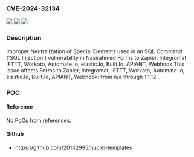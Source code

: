 ### [CVE-2024-32134](https://cve.mitre.org/cgi-bin/cvename.cgi?name=CVE-2024-32134)
![](https://img.shields.io/static/v1?label=Product&message=Forms%20to%20Zapier%2C%20Integromat%2C%20IFTTT%2C%20Workato%2C%20Automate.io%2C%20elastic.io%2C%20Built.io%2C%20APIANT%2C%20Webhook&color=blue)
![](https://img.shields.io/static/v1?label=Version&message=n%2Fa%3C%3D%201.1.12%20&color=brighgreen)
![](https://img.shields.io/static/v1?label=Vulnerability&message=CWE-89%20Improper%20Neutralization%20of%20Special%20Elements%20used%20in%20an%20SQL%20Command%20('SQL%20Injection')&color=brighgreen)

### Description

Improper Neutralization of Special Elements used in an SQL Command ('SQL Injection') vulnerability in Nasirahmed Forms to Zapier, Integromat, IFTTT, Workato, Automate.Io, elastic.Io, Built.Io, APIANT, Webhook.This issue affects Forms to Zapier, Integromat, IFTTT, Workato, Automate.Io, elastic.Io, Built.Io, APIANT, Webhook: from n/a through 1.1.12.

### POC

#### Reference
No PoCs from references.

#### Github
- https://github.com/20142995/nuclei-templates

